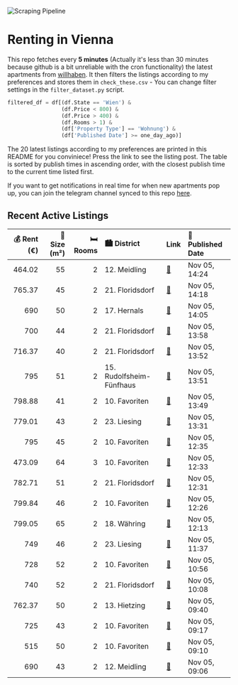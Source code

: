 ![Scraping Pipeline](https://github.com/AthomsG/renting-in-vienna/actions/workflows/run_pipeline.yml/badge.svg)


# Renting in Vienna

This repo fetches every **5 minutes** (Actually it's less than 30 minutes because github is a bit unreliable with the cron functionality) the latest apartments from [willhaben](https://www.willhaben.at/).
It then filters the listings according to my preferences and stores them in `check_these.csv` - You can change filter settings in the `filter_dataset.py` script.

```python
filtered_df = df[(df.State == 'Wien') & 
                 (df.Price < 800) &
                 (df.Price > 400) &
                 (df.Rooms > 1) &
                 (df['Property Type'] == 'Wohnung') &
                 (df['Published Date'] >= one_day_ago)]
```

The 20 latest listings according to my preferences are printed in this README for you conviniece! Press the link to see the listing post.
The table is sorted by publish times in ascending order, with the closest publish time to the current time listed first.

If you want to get notifications in real time for when new apartments pop up, you can join the telegram channel synced to this repo [here](https://t.me/+1HPAYOf5BSsyNTlk).

## Recent Active Listings

|   💰 Rent (€) |   📏 Size (m²) |   🛏️ Rooms | 🏙️ District              | Link                                                                                                                                                                                                                                                       | 📅 Published Date   |
|-------------:|--------------:|-----------:|:-------------------------|:-----------------------------------------------------------------------------------------------------------------------------------------------------------------------------------------------------------------------------------------------------------|:-------------------|
|       464.02 |            55 |          2 | 12. Meidling             | [🔗](https://www.willhaben.at/iad/immobilien/d/mietwohnungen/wien/wien-1120-meidling/ruhige-2-zimmer-gemeindewohnung-mit-loggia-1295704242/)                                                                                                                | Nov 05, 14:24      |
|       765.37 |            45 |          2 | 21. Floridsdorf          | [🔗](https://www.willhaben.at/iad/immobilien/d/mietwohnungen/wien/wien-1210-floridsdorf/tolle-2-zimmer-wohnung-mit-idealer-raumaufteilung-in-guter-und-infrastrukturell-ansprechender-lage%21-1791769254/)                                                  | Nov 05, 14:18      |
|       690    |            50 |          2 | 17. Hernals              | [🔗](https://www.willhaben.at/iad/immobilien/d/mietwohnungen/wien/wien-1170-hernals/ruhige-wohnung-im-17.-bezirk-akh-und-ubahn-n%C3%A4he-privat-zu-vermieten-1960960709/)                                                                                   | Nov 05, 14:05      |
|       700    |            44 |          2 | 21. Floridsdorf          | [🔗](https://www.willhaben.at/iad/immobilien/d/mietwohnungen/wien/wien-1210-floridsdorf/orea-%7C-traumhafte-2-zimmer-neubauwohnung-in-bester-lage-%7C-smart-besichtigen-%C2%B7-online-anmieten-1261856577/)                                                 | Nov 05, 13:58      |
|       716.37 |            40 |          2 | 21. Floridsdorf          | [🔗](https://www.willhaben.at/iad/immobilien/d/mietwohnungen/wien/wien-1210-floridsdorf/orea-%7C-gem%C3%BCtliche-neubauwohnung-mit-gro%C3%9Fem-garten-und-top-anbindung-%7C-smart-besichtigen-%C2%B7-online-anmieten-957197651/)                            | Nov 05, 13:52      |
|       795    |            51 |          2 | 15. Rudolfsheim-Fünfhaus | [🔗](https://www.willhaben.at/iad/immobilien/d/mietwohnungen/wien/wien-1150-rudolfsheim-f%C3%BCnfhaus/wundersch%C3%B6ne-2-zimmer-wohnung-mit-terrasse-1939918169/)                                                                                          | Nov 05, 13:51      |
|       798.88 |            41 |          2 | 10. Favoriten            | [🔗](https://www.willhaben.at/iad/immobilien/d/mietwohnungen/wien/wien-1100-favoriten/sonnwend-living%21-inklusive-k%C3%BCche%21-erstbezug%21-elektrische-raffstores%21-klima-vorb.%21-n%C3%A4he-u1.---wohntraum-774645004/)                                | Nov 05, 13:49      |
|       779.01 |            43 |          2 | 23. Liesing              | [🔗](https://www.willhaben.at/iad/immobilien/d/mietwohnungen/wien/wien-1230-liesing/2-zimmer-neubauwohnung-mit-komplettk%C3%BCche-balkon-au%C3%9Fenfl%C3%A4che-und-kellerabteil/-bg17-2-08-1513550130/)                                                     | Nov 05, 13:31      |
|       795    |            45 |          2 | 10. Favoriten            | [🔗](https://www.willhaben.at/iad/immobilien/d/mietwohnungen/wien/wien-1100-favoriten/baujahr-2020-van-der-n%C3%BCll-gasse---hofseitige-2-zimmer-mit-957m2-gro%C3%9Fem-balkon-1877544970/)                                                                  | Nov 05, 12:35      |
|       473.09 |            64 |          3 | 10. Favoriten            | [🔗](https://www.willhaben.at/iad/immobilien/d/mietwohnungen/wien/wien-1100-favoriten/3.-zimmer-gemeindewohnung-in-1100-wien-ohne-aufzug%21-/-vormerkschein-bis-30.09.2024-/-n%C3%A4chste-sammelbesichtigung-am-10.11.24-von-14-bis-17h-%21%21-1551815967/) | Nov 05, 12:33      |
|       782.71 |            51 |          2 | 21. Floridsdorf          | [🔗](https://www.willhaben.at/iad/immobilien/d/mietwohnungen/wien/wien-1210-floridsdorf/attraktive-wohnung-mit-loggia-nahe-floridsdorfer-wasserpark-1515002523/)                                                                                            | Nov 05, 12:31      |
|       799.84 |            46 |          2 | 10. Favoriten            | [🔗](https://www.willhaben.at/iad/immobilien/d/mietwohnungen/wien/wien-1100-favoriten/orea-%7C-helle-2-zimmer-wohnung-mit-guter-%C3%B6ffentlicher-anbindung-%7C-smart-besichtigen-%C2%B7-online-anmieten-1282757982/)                                       | Nov 05, 12:26      |
|       799.05 |            65 |          2 | 18. Währing              | [🔗](https://www.willhaben.at/iad/immobilien/d/mietwohnungen/wien/wien-1180-w%C3%A4hring/gersthof-/-helle-gepflegte-zwei-zimmerwohnung-1221482886/)                                                                                                         | Nov 05, 12:13      |
|       749    |            46 |          2 | 23. Liesing              | [🔗](https://www.willhaben.at/iad/immobilien/d/mietwohnungen/wien/wien-1230-liesing/ruhige-25-zimmerwohnung-in-guter-lage-%7C-zellmann-immobilien-1178243261/)                                                                                              | Nov 05, 11:37      |
|       728    |            52 |          2 | 10. Favoriten            | [🔗](https://www.willhaben.at/iad/immobilien/d/mietwohnungen/wien/wien-1100-favoriten/unbefristet-neubau-hofherrgasse-1432332544/)                                                                                                                          | Nov 05, 10:56      |
|       740    |            52 |          2 | 21. Floridsdorf          | [🔗](https://www.willhaben.at/iad/immobilien/d/mietwohnungen/wien/wien-1210-floridsdorf/hell-freundlich-zwei-zentral-begehbare-zimmer-n%C3%A4he-alte-donau%21-1001974147/)                                                                                  | Nov 05, 10:08      |
|       762.37 |            50 |          2 | 13. Hietzing             | [🔗](https://www.willhaben.at/iad/immobilien/d/mietwohnungen/wien/wien-1130-hietzing/moderne-sehr-helle-2-zimmerwohnung-in-ober-st.veit%21-966171344/)                                                                                                      | Nov 05, 09:40      |
|       725    |            43 |          2 | 10. Favoriten            | [🔗](https://www.willhaben.at/iad/immobilien/d/mietwohnungen/wien/wien-1100-favoriten/2-zimmer-wohnung-im-10.bezirk---renovierter-altbau---gute-anbindung-und-infrastruktur-1894245947/)                                                                    | Nov 05, 09:17      |
|       515    |            50 |          2 | 10. Favoriten            | [🔗](https://www.willhaben.at/iad/immobilien/d/mietwohnungen/wien/wien-1100-favoriten/2-zimmer-gemeindewohnung-direktvergabe-vmd-31.10.24-1942982013/)                                                                                                      | Nov 05, 09:10      |
|       690    |            43 |          2 | 12. Meidling             | [🔗](https://www.willhaben.at/iad/immobilien/d/mietwohnungen/wien/wien-1120-meidling/2-zimmerwohnung-ab-sofort-zu-vermieten-1686215108/)                                                                                                                    | Nov 05, 09:06      |
